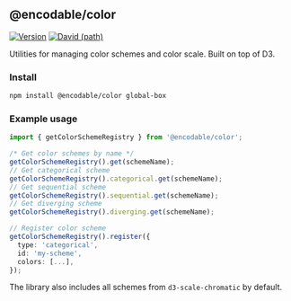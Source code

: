## @encodable/color

[![Version](https://img.shields.io/npm/v/@encodable/color.svg?style=flat)](https://img.shields.io/npm/v/@encodable/color.svg?style=flat)
[![David (path)](https://img.shields.io/david/apache-superset/encodable.svg?path=packages%2Fencodable-color&style=flat-square)](https://david-dm.org/apache-superset/encodable?path=packages/encodable-color)

Utilities for managing color schemes and color scale.
Built on top of D3.

### Install

```sh
npm install @encodable/color global-box
```

### Example usage

```ts
import { getColorSchemeRegistry } from '@encodable/color';

/* Get color schemes by name */
getColorSchemeRegistry().get(schemeName);
// Get categorical scheme
getColorSchemeRegistry().categorical.get(schemeName);
// Get sequential scheme
getColorSchemeRegistry().sequential.get(schemeName);
// Get diverging scheme
getColorSchemeRegistry().diverging.get(schemeName);

// Register color scheme
getColorSchemeRegistry().register({
  type: 'categorical',
  id: 'my-scheme',
  colors: [...],
});
```

The library also includes all schemes from `d3-scale-chromatic` by default.

